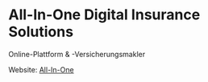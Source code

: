 # All-In-One Digital Insurance Solutions
Online-Plattform & -Versicherungsmakler

Website: <a href="https://dhbw-de.github.io/all-in-one/">All-In-One</a>
